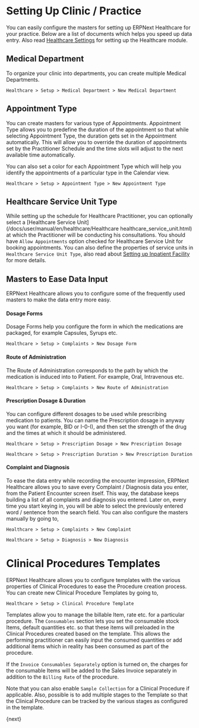 <!-- add-breadcrumbs -->
# Setting Up Clinic / Practice

You can easily configure the masters for setting up ERPNext Healthcare for your practice. Below are a list of documents which helps you speed up data entry. Also read [Healthcare Settings](/docs/user/manual/en/healthcare/setup/healthcare_settings.html) for setting up the Healthcare module.

## Medical Department
To organize your clinic into departments, you can create multiple Medical Departments.

`Healthcare > Setup > Medical Department > New Medical Department`

## Appointment Type
You can create masters for various type of Appointments. Appointment Type allows you to predefine the duration of the appointment so that while selecting Appointment Type, the duration gets set in the Appointment automatically. This will allow you to override the duration of appointments set by the Practitioner Schedule and the time slots will adjust to the next available time automatically.

You can also set a color for each Appointment Type which will help you identify the appointments of a particular type in the Calendar view.

`Healthcare > Setup > Appointment Type > New Appointment Type`

## Healthcare Service Unit Type
While setting up the schedule for Healthcare Practitioner, you can optionally select a [Healthcare Service Unit](/docs/user/manual/en/healthcare/Healthcare healthcare_service_unit.html) at which the Practitioner will be conducting his consultations. You should have `Allow Appointments` option checked for Healthcare Service Unit for booking appointments. You can also define the properties of service units in `Healthcare Service Unit Type`, also read about [Setting up Inpatient Facility](/docs/user/manual/en/healthcare/setup/setup_inpatient.html) for more details.

## Masters to Ease Data Input
ERPNext Healthcare allows you to configure some of the frequently used masters to make the data entry more easy.

#### Dosage Forms
Dosage Forms help you configure the form in which the medications are packaged, for example Capsules, Syrups etc.

`Healthcare > Setup > Complaints > New Dosage Form`

#### Route of Administration
The Route of Administration corresponds to the path by which the medication is induced into to Patient. For example, Oral, Intravenous etc.

`Healthcare > Setup > Complaints > New Route of Administration`

#### Prescription Dosage & Duration
You can configure different dosages to be used while prescribing medication to patients. You can name the Prescription dosage in anyway you want (for example, BID or I-0-I), and then set the strength of the drug and the times at which it should be administered.

`Healthcare > Setup > Prescription Dosage > New Prescription Dosage`

`Healthcare > Setup > Prescription Duration > New Prescription Duration`

#### Complaint and Diagnosis
To ease the data entry while recording the encounter impression, ERPNext Healthcare allows you to save every Complaint / Diagnosis data you enter, from the Patient Encounter screen itself. This way, the database keeps building a list of all complaints and diagnosis you entered. Later on, every time you start keying in, you will be able to select the previously entered word / sentence from the search field. You can also configure the masters manually by going to,

`Healthcare > Setup > Complaints > New Complaint`

`Healthcare > Setup > Diagnosis > New Diagnosis`

# Clinical Procedures Templates
ERPNext Healthcare allows you to configure templates with the various properties of Clinical Procedures to ease the Procedure creation process. You can create new Clinical Procedure Templates by going to,

`Healthcare > Setup > Clinical Procedure Template`

Templates allow you to manage the billable Item, rate etc. for a particular procedure. The `Consumables` section lets you set the consumable stock Items, default quantities etc. so that these items will preloaded in the Clinical Procedures created based on the template. This allows the performing practitioner can easily input the consumed quantities or add additional items which in reality has been consumed as part of the procedure.

If the `Invoice Consumables Separately` option is turned on, the charges for the consumable Items will be added to the Sales Invoice separately in addition to the `Billing Rate` of the procedure.

Note that you can also enable `Sample Collection` for a Clinical Procedure if applicable. Also, possible is to add multiple stages to the Template so that the Clinical Procedure can be tracked by the various stages as configured in the template.

{next}
